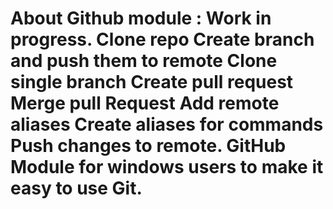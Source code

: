 About Github module :
Work in progress.
  Clone repo
  Create branch and push them to remote
  Clone single branch
  Create pull request
  Merge pull Request
  Add remote aliases
  Create aliases for commands
  Push changes to remote.
GitHub Module for windows users to make it easy to use Git.
==========================================================
